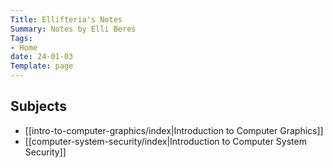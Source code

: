 ```yaml
---
Title: Ellifteria's Notes
Summary: Notes by Elli Beres
Tags:
- Home
date: 24-01-03
Template: page
---
```


## Subjects

- [[intro-to-computer-graphics/index|Introduction to Computer Graphics]]
- [[computer-system-security/index|Introduction to Computer System Security]]
